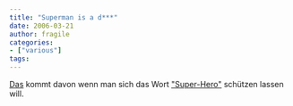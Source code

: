 ```yaml
---
title: "Superman is a d***"
date: 2006-03-21
author: fragile
categories:
- ["various"]
tags:
---
```

<a href="http://www.superdickery.com/dick/3.html">Das</a> kommt davon wenn man sich das Wort <a href="http://www.boingboing.net/2006/03/18/marvel_comics_steali.html">"Super-Hero"</a> schützen lassen will.